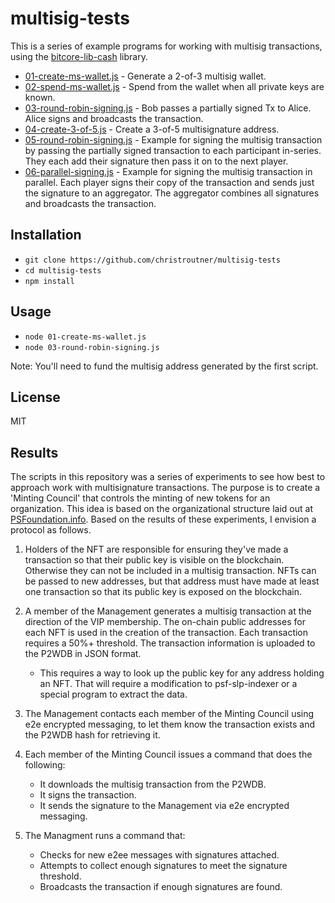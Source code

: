 # multisig-tests

This is a series of example programs for working with multisig transactions, using the [bitcore-lib-cash](https://github.com/bitpay/bitcore/tree/master/packages/bitcore-lib-cash) library.

- [01-create-ms-wallet.js](./01-create-ms-wallet.js) - Generate a 2-of-3 multisig wallet.
- [02-spend-ms-wallet.js](./02-spend-ms-wallet.js) - Spend from the wallet when all private keys are known.
- [03-round-robin-signing.js](./03-round-robin-signing.js) - Bob passes a partially signed Tx to Alice. Alice signs and broadcasts the transaction.
- [04-create-3-of-5.js](./04-create-3-of-5.js) - Create a 3-of-5 multisignature address.
- [05-round-robin-signing.js](./05-round-robin-signing.js) - Example for signing the multisig transaction by passing the partially signed transaction to each participant in-series. They each add their signature then pass it on to the next player.
- [06-parallel-signing.js](./06-parallel-signing.js) - Example for signing the multisig transaction in parallel. Each player signs their copy of the transaction and sends just the signature to an aggregator. The aggregator combines all signatures and broadcasts the transaction.

## Installation

- `git clone https://github.com/christroutner/multisig-tests`
- `cd multisig-tests`
- `npm install`

## Usage

- `node 01-create-ms-wallet.js`
- `node 03-round-robin-signing.js`

Note: You'll need to fund the multisig address generated by the first script.

## License
MIT

## Results
The scripts in this repository was a series of experiments to see how best to approach work with multisignature transactions. The purpose is to create a 'Minting Council' that controls the minting of new tokens for an organization. This idea is based on the organizational structure laid out at [PSFoundation.info](https://psfoundation.info). Based on the results of these experiments, I envision a protocol as follows.

1. Holders of the NFT are responsible for ensuring they've made a transaction so that their public key is visible on the blockchain. Otherwise they can not be included in a multisig transaction. NFTs can be passed to new addresses, but that address must have made at least one transaction so that its public key is exposed on the blockchain.

2. A member of the Management generates a multisig transaction at the direction of the VIP membership. The on-chain public addresses for each NFT is used in the creation of the transaction. Each transaction requires a 50%+ threshold. The transaction information is uploaded to the P2WDB in JSON format.
	- This requires a way to look up the public key for any address holding an NFT. That will require a modification to psf-slp-indexer or a special program to extract the data.

3. The Management contacts each member of the Minting Council using e2e encrypted messaging, to let them know the transaction exists and the P2WDB hash for retrieving it.

4. Each member of the Minting Council issues a command that does the following:
	- It downloads the multisig transaction from the P2WDB.
	- It signs the transaction.
	- It sends the signature to the Management via e2e encrypted messaging.

5. The Managment runs a command that:
	- Checks for new e2ee messages with signatures attached.
	- Attempts to collect enough signatures to meet the signature threshold.
	- Broadcasts the transaction if enough signatures are found.
